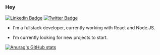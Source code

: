 ### Hey

[![Linkedin Badge](https://img.shields.io/badge/-LinkedIn-blue?style=flat-square&logo=Linkedin&logoColor=white&link=https://www.linkedin.com/in/heitor-carneiro/)](https://www.linkedin.com/in/heitorc1/)  [![Twitter Badge](https://img.shields.io/badge/-Twitter-1ca0f1?style=flat-square&labelColor=1ca0f1&logo=twitter&logoColor=white&link=https://twitter.com/hcarneiroo)](https://twitter.com/hcarneiroo)



- I'm a fullstack developer, currently working with React and Node.JS.

- I’m currently looking for new projects to start.

  

[![Anurag's GitHub stats](https://github-readme-stats.vercel.app/api?username=heitorc1)](https://github.com/anuraghazra/github-readme-stats)
